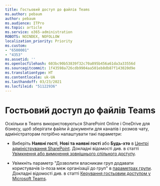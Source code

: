 ```yaml
---
title: Гостьовий доступ до файлів Teams
ms.author: pebaum
author: pebaum
ms.audience: ITPro
ms.topic: article
ms.service: o365-administration
ROBOTS: NOINDEX, NOFOLLOW
localization_priority: Priority
ms.custom:
- "6500001"
- "4353"
ms.assetid: ''
ms.openlocfilehash: 603bc90b53839f32c70a895b456a61da3a33556d
ms.sourcegitcommit: 1f43598a726cdb9904aa501eb8db87f143020d9e
ms.translationtype: HT
ms.contentlocale: uk-UA
ms.lasthandoff: 03/23/2021
ms.locfileid: "51122936"
---
```

# <a name="guest-access-to-teams-files"></a>Гостьовий доступ до файлів Teams

Оскільки в Teams використовуються SharePoint Online і OneDrive для бізнесу, щоб зберігати файли й документи для каналів і розмов чату, адміністраторам потрібно налаштувати такі параметри:

- Виберіть **Наявні гості**, **Нові та наявні гості** або **Будь-хто** в [Центрі адміністрування SharePoint](https://admin.microsoft.com/sharepoint?page=sharing&modern=true). Докладні відомості див. в статті [Увімкнення або вимкнення зовнішнього спільного доступу](https://docs.microsoft.com/sharepoint/turn-external-sharing-on-or-off).

- Увімкніть параметр "Дозволити власникам груп додавати користувачів із-поза меж організації до груп" в [параметрах групи](https://admin.microsoft.com/Adminportal/Home?source=applauncher#/Settings/Services/:/Settings/L1/O365Groups). Докладні відомості див. в статті [Керування гостьовим доступом у Microsoft Teams](https://docs.microsoft.com/microsoftteams/teams-dependencies#control-guest-access-in-office-365-groups).
